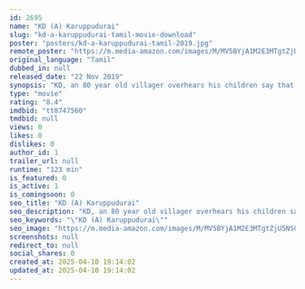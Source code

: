 ```yaml
---
id: 2695
name: "KD (A) Karuppudurai"
slug: "kd-a-karuppudurai-tamil-movie-download"
poster: "posters/kd-a-karuppudurai-tamil-2019.jpg"
remote_poster: "https://m.media-amazon.com/images/M/MV5BYjA1M2E3MTgtZjU5NS00ODdkLTljOGEtYTYxYTdkZjZkZmNlXkEyXkFqcGdeQXVyNzI0NzQyNTk@._V1_SX300.jpg"
original_language: "Tamil"
dubbed_in: null
released_date: "22 Nov 2019"
synopsis: "KD, an 80 year old villager overhears his children say that they want him dead to claim their inheritance. Realising he has never truly lived, he enlists the help of a young orphan boy Kutti. The pair head off on a road trip tryin..."
type: "movie"
rating: "8.4"
imdbid: "tt8747560"
tmdbid: null
views: 0
likes: 0
dislikes: 0
author_id: 1
trailer_url: null
runtime: "123 min"
is_featured: 0
is_active: 1
is_comingsoon: 0
seo_title: "KD (A) Karuppudurai"
seo_description: "KD, an 80 year old villager overhears his children say that they want him dead to claim their inheritance. Realising he has never truly lived, he enlists the help of a young orphan boy Kutti. The pair head off on a road trip tryin..."
seo_keywords: "\"KD (A) Karuppudurai\""
seo_image: "https://m.media-amazon.com/images/M/MV5BYjA1M2E3MTgtZjU5NS00ODdkLTljOGEtYTYxYTdkZjZkZmNlXkEyXkFqcGdeQXVyNzI0NzQyNTk@._V1_SX300.jpg"
screenshots: null
redirect_to: null
social_shares: 0
created_at: 2025-04-10 19:14:02
updated_at: 2025-04-10 19:14:02
---
```


